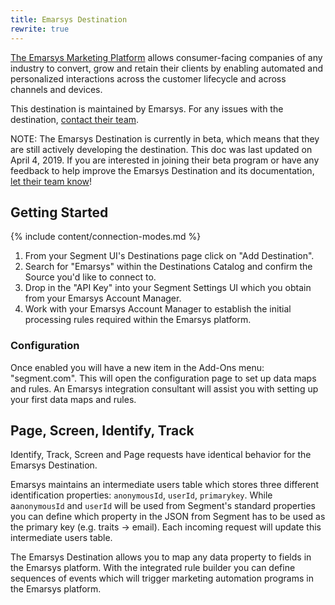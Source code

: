 ```yaml
---
title: Emarsys Destination
rewrite: true
---
```


[The Emarsys Marketing Platform](https://www.emarsys.com/?utm_source=segmentio&utm_medium=docs&utm_campaign=partners) allows consumer-facing companies of any industry to convert, grow and retain their clients by enabling automated and personalized interactions across the customer lifecycle and across channels and devices.

This destination is maintained by Emarsys. For any issues with the destination, [contact their team](mailto:help@support.emarsys.com).

NOTE: The Emarsys Destination is currently in beta, which means that they are still actively developing the destination. This doc was last updated on April 4, 2019. If you are interested in joining their beta program or have any feedback to help improve the Emarsys Destination and its documentation, [let their team know](mailto:help@support.emarsys.com)!

## Getting Started

{% include content/connection-modes.md %}

1. From your Segment UI's Destinations page click on "Add Destination".
2. Search for "Emarsys" within the Destinations Catalog and confirm the Source you'd like to connect to.
3. Drop in the "API Key" into your Segment Settings UI which you obtain from your Emarsys Account Manager.
4. Work with your Emarsys Account Manager to establish the initial processing rules required within the Emarsys platform.

### Configuration

Once enabled you will have a new item in the Add-Ons menu: "segment.com". This will
open the configuration page to set up data maps and rules. An Emarsys integration consultant will assist you with setting up your first data maps and rules.


## Page, Screen, Identify, Track


Identify, Track, Screen and Page requests have identical
behavior for the Emarsys Destination.

Emarsys maintains an intermediate users table which stores three different identification properties: `anonymousId`, `userId`, `primarykey`. While a`anonymousId` and `userId` will be used from Segment's standard properties you can define which property in
the JSON from Segment has to be used as the primary key
(e.g. traits -> email). Each incoming request will update this intermediate users table.

The Emarsys Destination allows you to map any data property to fields in the Emarsys platform. With the integrated rule builder you can define sequences of events which will trigger marketing automation programs in the Emarsys platform.
